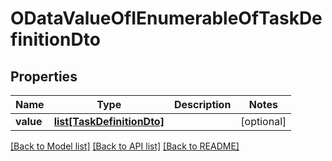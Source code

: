 # ODataValueOfIEnumerableOfTaskDefinitionDto

## Properties
Name | Type | Description | Notes
------------ | ------------- | ------------- | -------------
**value** | [**list[TaskDefinitionDto]**](TaskDefinitionDto.md) |  | [optional] 

[[Back to Model list]](../README.md#documentation-for-models) [[Back to API list]](../README.md#documentation-for-api-endpoints) [[Back to README]](../README.md)


